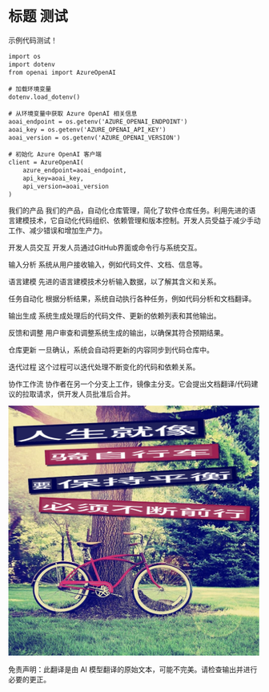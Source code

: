 # 标题 测试


示例代码测试！
```
import os
import dotenv
from openai import AzureOpenAI

# 加载环境变量
dotenv.load_dotenv()

# 从环境变量中获取 Azure OpenAI 相关信息
aoai_endpoint = os.getenv('AZURE_OPENAI_ENDPOINT')
aoai_key = os.getenv('AZURE_OPENAI_API_KEY')
aoai_version = os.getenv('AZURE_OPENAI_VERSION')

# 初始化 Azure OpenAI 客户端
client = AzureOpenAI(
    azure_endpoint=aoai_endpoint,
    api_key=aoai_key,
    api_version=aoai_version
)
```

我们的产品
我们的产品，自动化仓库管理，简化了软件仓库任务。利用先进的语言建模技术，它自动化代码组织、依赖管理和版本控制。开发人员受益于减少手动工作、减少错误和增加生产力。

开发人员交互
开发人员通过GitHub界面或命令行与系统交互。

输入分析
系统从用户接收输入，例如代码文件、文档、信息等。

语言建模
先进的语言建模技术分析输入数据，以了解其含义和关系。

任务自动化
根据分析结果，系统自动执行各种任务，例如代码分析和文档翻译。

输出生成
系统生成处理后的代码文件、更新的依赖列表和其他输出。

反馈和调整
用户审查和调整系统生成的输出，以确保其符合预期结果。

仓库更新
一旦确认，系统会自动将更新的内容同步到代码仓库中。

迭代过程
这个过程可以迭代处理不断变化的代码和依赖关系。

协作工作流
协作者在另一个分支上工作，镜像主分支。它会提出文档翻译/代码建议的拉取请求，供开发人员批准后合并。


![](./translated_images/bicycle.e5987a077c36459b31452b5f6322a930fe95440ab29aeb9c7cbea92148cbe694.zh.png)


免责声明：此翻译是由 AI 模型翻译的原始文本，可能不完美。请检查输出并进行必要的更正。